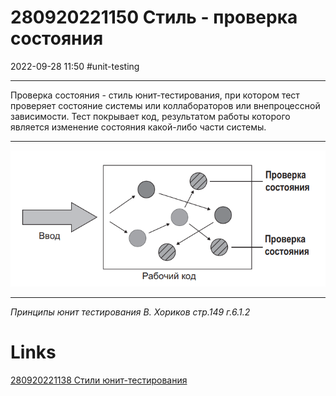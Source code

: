 # 280920221150 Стиль - проверка состояния
2022-09-28 11:50
#unit-testing 
***
Проверка состояния - стиль юнит-тестирования, при котором тест проверяет состояние системы или коллабораторов или внепроцессной зависимости. Тест покрывает код, результатом работы которого является изменение состояния какой-либо части системы.
***
![](Pasted%20image%2020220928115504.png)
***
*Принципы юнит тестирования В. Хориков стр.149 г.6.1.2*
# Links
[280920221138 Стили юнит-тестирования](280920221138%20Стили%20юнит-тестирования.md)